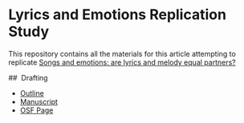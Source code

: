 # Lyrics and Emotions Replication Study 

This repository contains all the materials for this <JOURNAL> article attempting to replicate [Songs and emotions: are lyrics and melody equal partners?](https://journals.sagepub.com/doi/10.1177/0305735606067168)

##  Drafting

* [Outline](https://docs.google.com/document/d/1mapwp-7fvu3kFTQ4SzQ10PRSYkmHPfd5WDNQry4Gpkg/edit?usp=sharing)
* [Manuscript](https://docs.google.com/document/d/1M_HJdyPAoXnaqpkkDVal5Ze5YC3YDsSWqLcSgk1FvVQ/edit) 
* [OSF Page](https://osf.io/g8a5p/) 

